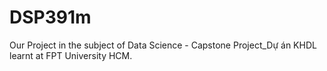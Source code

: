 # DSP391m
Our Project in the subject of Data Science - Capstone Project_Dự án KHDL learnt at FPT University HCM.
